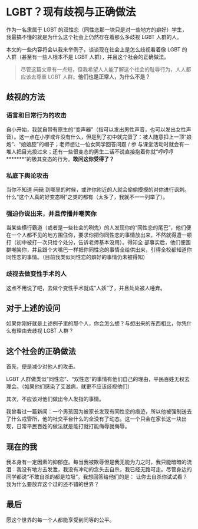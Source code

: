 # LGBT？现有歧视与正确做法

作为一名隶属于 LGBT 的双性恋（同性恋那一块只是对一些地方的癖好）学生，我最搞不懂的就是为什么这个社会上仍然存在着那么多歧视 LGBT 人群的人。

本文的一些内容将会以我来举例子，谈谈现在社会上是怎么歧视看着像 LGBT 的人群（甚至有一些人根本不是 LGBT 人群），并且这个社会的正确做法。

> 尽管这篇文章有一点短，但我希望人人能了解这个社会的耻辱行为，人人都应该去尊重 LGBT 人群。**他们也是正常人，为什么不是？**

## 歧视的方法

### 语言和日常行为的攻击

自小开始，我就自带有原生的“变声器”（指可以发出男性声音，也可以发出女性声音）。这一点在小学或许没有什么，但是到了初中就完蛋了：被人随意扣上一顶“娘炮”、“娘娘腔”的帽子；老师想让一位女同学回答问题 / 参
与课堂活动时就会有一堆人把目光投过来；还有一些很变态的男生二话不说直接抱着你就“哼哼哼*******”的极其变态的行为。**敢问这你受得了？**

### 私底下舆论攻击

当你不知道 ~~闪现~~ 到哪里的时候，或许你附近的人就会偷偷摸摸的对你进行讽刺。什么“这个人真的好变态啊”之类的都有（太多了，我就不一一列举了）。

### 强迫你说出来，并且传播并嘲笑你

当某些横行霸道（或者是一些社会的咧鬼）的人发现你的“同性恋的尾巴”，他们便在一个人都不见的地方围住你，要求你把你同性恋的事情放出来，不然就得遭一顿打（初中被打一次只给个处分，告诉老师基本没用）。得知全
部事实后，他们便围群嘲笑你，并且跟个大嘴巴一样把你同性恋的事情全给供出来，引得全校都知道你同性恋的事情。（目前我类似同性恋的癖好的事情仍未被得知）

### 歧视去做变性手术的人

这点不用说了吧，去做个变性手术就成“人妖”了，并且处处被人唾弃。

## 对于上述的设问

如果你刚好就是上述例子里的那个人，你会怎么想？与想出来的东西相比，你凭什么有理由去歧视 LGBT 人群？

## 这个社会的正确做法

首先，便是减少对他人的攻击。

LGBT 人群做类似“同性恋”、“双性恋”的事情有他们自己的理由，平民百姓无权去理会。（如果他们感染了艾滋病，就更不应该歧视他们）

其次，不应该对他们做出令人发指的事情。

我曾看过一篇新闻：一个男孩因为被家长发现有同性恋的痕迹，所以他被强制送去了什么戒管所，他的社交平台什么的全没有了动态。这一个只会在家长这一块出现，日常平民百姓的做法就是能打就打能侮辱就侮辱。

## 现在的我

我本身有一定因素的抑郁症。每当我被欺辱但是我无能为力之时，我只能暗暗的流泪：我没有地方去发泄，我没有冲动的念头去自杀，我已经无路可走。尽管身边的同学都说“不敢自杀的都是垃圾”，我想回答给他们的是：
让你去自杀你试试看？我为什么要放弃这个过的还不错的世界？

## 最后

愿这个世界的每一个人都能享受到同等的公平。
